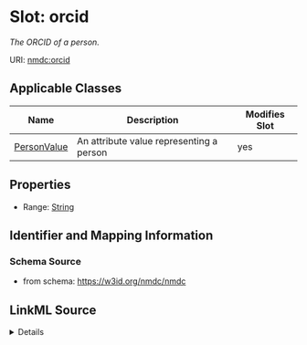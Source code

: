 # Slot: orcid


_The ORCID of a person._



URI: [nmdc:orcid](https://w3id.org/nmdc/orcid)



<!-- no inheritance hierarchy -->




## Applicable Classes

| Name | Description | Modifies Slot |
| --- | --- | --- |
[PersonValue](PersonValue.md) | An attribute value representing a person |  yes  |







## Properties

* Range: [String](String.md)





## Identifier and Mapping Information







### Schema Source


* from schema: https://w3id.org/nmdc/nmdc




## LinkML Source

<details>
```yaml
name: orcid
description: The ORCID of a person.
from_schema: https://w3id.org/nmdc/nmdc
rank: 1000
domain: PersonValue
alias: orcid
domain_of:
- PersonValue
range: string

```
</details>